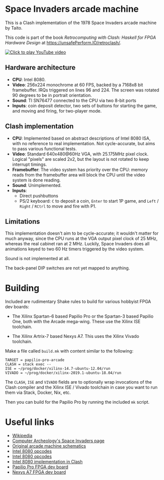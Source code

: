 # Space Invaders arcade machine

This is a Clash implementation of the 1978 Space Invaders arcade
machine by Taito.

This code is part of the book *Retrocomputing with Clash: Haskell for
FPGA Hardware Design* at <https://unsafePerform.IO/retroclash/>.

[![Click to play YouTube video](https://img.youtube.com/vi/k-1MVmX2ytI/0.jpg)](https://www.youtube.com/watch?v=k-1MVmX2ytI)


## Hardware architecture

* **CPU**: Intel 8080.
* **Video**: 256x224 monochrome at 60 FPS, backed by a 7168x8 bit
  framebuffer. IRQs triggered on lines 96 and 224. The screen was
  rotated 90 degrees to be in portrait orientation.
* **Sound**: TI SN76477 connected to the CPU via two 8-bit ports
* **Inputs**: coin deposit detector, two sets of buttons for starting the
  game, and moving and firing, for two-player mode.

## Clash implementation

* **CPU**: Implemented based on abstract descriptions of Intel 8080 ISA,
  with no reference to real implementation. Not cycle-accurate, but
  aims to pass various functional tests.
* **Video**: Standard 640x480@60Hz VGA, with 25.175MHz pixel
  clock. Logical "pixels" are scaled 2x2, but the layout is not
  rotated to keep interrupt timings.
* **Framebuffer**: The video system has priority over the CPU: memory
  reads from the framebuffer area will block the CPU until the video
  system is done reading.
* **Sound**: Unimplemented.
* **Inputs**:
  * Direct pushbuttons
  * PS/2 keyboard: `C` to deposit a coin, `Enter` to start
    1P game, and `Left` / `Right` / `RCtrl` to move and fire with P1.

## Limitations

This implementation doesn't aim to be cycle-accurate; it wouldn't
matter for much anyway, since the CPU runs at the VGA output pixel
clock of 25 MHz, whereas the real cabinet ran at 2 MHz. Luckily, Space
Invaders does all animations keyed to two 60 Hz timers triggered by
the video system.

Sound is not implemented at all.

The back-panel DIP switches are not yet mapped to anything.

# Building

Included are rudimentary Shake rules to build for various hobbyist
FPGA dev boards:

* The Xilinx Spartan-6 based Papilio Pro or the Spartan-3 based
Papilio One, both with the Arcade mega-wing. These use the Xilinx ISE
toolchain.

* The Xilinx Artrix-7 based Nexys A7. This uses the Xilinx Vivado
toolchain.

Make a file called `build.mk` with content similar to the following:

```
TARGET = papilio-pro-arcade
CLASH = stack exec --
ISE = ~/prog/docker/xilinx-14.7-ubuntu-12.04/run
VIVADO = ~/prog/docker/xilinx-2019.1-ubuntu-18.04/run
```

The `CLASH`, `ISE` and `VIVADO` fields are to optionally wrap
invocations of the Clash compiler and the Xilinx ISE / Vivado
toolchain in case you want to run them via Stack, Docker, Nix, etc.

Then you can build for the Papilio Pro by running the included `mk`
script.


# Useful links

* [Wikipedia](https://en.wikipedia.org/wiki/Space_Invaders)
* [Computer Archeology's Space Invaders page](http://computerarcheology.com/Arcade/SpaceInvaders/)
* [Original arcade machine schematics](https://www.robotron-2084.co.uk/manuals/invaders/taito_space_invader_l_shaped_board_schematics.pdf)
* [Intel 8080 opcodes](http://pastraiser.com/cpu/i8080/i8080_opcodes.html)
* [Intel 8080 opcodes](http://www.classiccmp.org/dunfield/r/8080.txt)
* [Intel 8080 implementation in Clash](https://github.com/gergoerdi/clash-intel8080/)
* [Papilio Pro FPGA dev board](https://papilio.cc/index.php?n=Papilio.PapilioPro)
* [Nexys A7 FPGA dev board](https://store.digilentinc.com/nexys-a7-fpga-trainer-board-recommended-for-ece-curriculum/)
